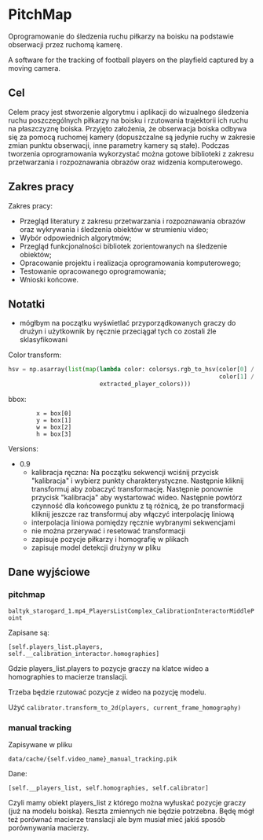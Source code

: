 # PitchMap

Oprogramowanie do śledzenia ruchu piłkarzy na boisku na podstawie obserwacji przez ruchomą kamerę.

A software for the tracking of football players on the playfield captured by a moving camera.

## Cel

Celem pracy jest stworzenie algorytmu i aplikacji do wizualnego śledzenia ruchu poszczególnych piłkarzy na boisku i rzutowania trajektorii ich ruchu na płaszczyznę boiska. Przyjęto założenia, że obserwacja boiska odbywa się za pomocą ruchomej kamery (dopuszczalne są jedynie ruchy w zakresie zmian punktu obserwacji, inne parametry kamery są stałe). Podczas tworzenia oprogramowania wykorzystać można gotowe biblioteki z zakresu przetwarzania i rozpoznawania obrazów oraz widzenia komputerowego.

## Zakres pracy

Zakres pracy:

* Przegląd literatury z zakresu przetwarzania i rozpoznawania obrazów oraz wykrywania i śledzenia obiektów w strumieniu video;
* Wybór odpowiednich algorytmów;
* Przegląd funkcjonalności bibliotek zorientowanych na śledzenie obiektów;
* Opracowanie projektu i realizacja oprogramowania komputerowego;
* Testowanie opracowanego oprogramowania;
* Wnioski końcowe.

## Notatki

- mógłbym na początku wyświetlać przyporządkowanych graczy do drużyn i użytkownik by ręcznie przeciągał tych co zostali źle sklasyfikowani

Color transform:
```python
hsv = np.asarray(list(map(lambda color: colorsys.rgb_to_hsv(color[0] / 255.0,
                                                            color[1] / 255.0, color[2] / 255.0),
                          extracted_player_colors)))
```

bbox:

```
        x = box[0]
        y = box[1]
        w = box[2]
        h = box[3]
```

Versions:
- 0.9
    - kalibracja ręczna: Na początku sekwencji wciśnij przycisk "kalibracja" i wybierz 
    punkty charakterystyczne. Następnie kliknij transformuj aby zobaczyć transformację.
    Następnie ponownie przycisk "kalibracja" aby wystartować wideo. 
    Następnie powtórz czynność dla końcowego punktu z tą różnicą, że po transformacji kliknij
    jeszcze raz transformuj aby włączyć interpolację liniową
    - interpolacja liniowa pomiędzy ręcznie wybranymi sekwencjami
    - nie można przerywać i resetować transformacji
    - zapisuje pozycje piłkarzy i homografię w plikach
    - zapisuje model detekcji drużyny w pliku
    
## Dane wyjściowe

### pitchmap

`baltyk_starogard_1.mp4_PlayersListComplex_CalibrationInteractorMiddlePoint`

Zapisane są:

`[self.players_list.players, self.__calibration_interactor.homographies]`

Gdzie players_list.players to pozycje graczy na klatce wideo a homographies
to macierze translacji. 

Trzeba będzie rzutować pozycje z wideo na pozycję modelu. 

Użyć `calibrator.transform_to_2d(players, current_frame_homography)`

### manual tracking

Zapisywane w pliku

`data/cache/{self.video_name}_manual_tracking.pik`

Dane:

`[self.__players_list, self.homographies, self.calibrator]`

Czyli mamy obiekt players_list z którego można wyłuskać pozycje graczy 
(już na modelu boiska). Reszta zmiennych nie będzie potrzebna. 
Będę mógł też porównać macierze translacji ale bym musiał mieć jakiś sposób
porównywania macierzy.